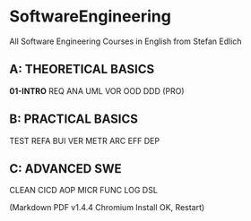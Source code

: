 # SoftwareEngineering
All Software Engineering Courses in English from Stefan Edlich

## A: THEORETICAL BASICS
**01-INTRO** REQ ANA UML VOR OOD DDD (PRO)

## B: PRACTICAL BASICS
TEST REFA BUI VER METR ARC EFF DEP

## C: ADVANCED SWE
CLEAN CICD AOP MICR FUNC LOG DSL

(Markdown PDF v1.4.4 Chromium Install OK, Restart)